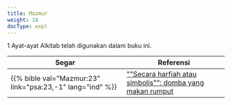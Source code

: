 ```yaml
---
title: Mazmur
weight: 18
docType: expl
---
```


1 Ayat-ayat Alkitab telah digunakan dalam buku ini.

| Segar | Referensi |
|-------|-----------|
| {{% bible val="Mazmur:23" link="psa:23,-1" lang="ind" %}} | [""Secara harfiah atau simbolis"": domba yang makan rumput](../exampleSite/content/expl/../quick/background/literature/_index#None) |
